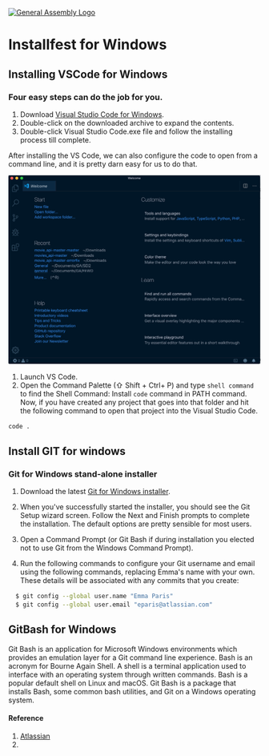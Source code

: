[![General Assembly Logo](https://camo.githubusercontent.com/1a91b05b8f4d44b5bbfb83abac2b0996d8e26c92/687474703a2f2f692e696d6775722e636f6d2f6b6538555354712e706e67)](https://generalassemb.ly/education/web-development-immersive)

# Installfest for Windows
## Installing VSCode for Windows

### Four easy steps can do the job for you.

1. Download [Visual Studio Code for Windows](https://code.visualstudio.com/download).
1. Double-click on the downloaded archive to expand the contents.
1. Double-click Visual Studio Code.exe file and follow the installing process till complete.

After installing the VS Code, we can also configure the code to open from a command line, and it is pretty darn easy for us to do that.

![vscode image](/uploads/vscode.png)

1. Launch VS Code.
1. Open the Command Palette (⇧ Shift + Ctrl+ P) and type `shell command` to find the Shell Command: Install `code` command in PATH command.
Now, if you have created any project that goes into that folder and hit the following command to open that project into the Visual Studio Code.

```
code .
```

## Install GIT for windows
### Git for Windows stand-alone installer
1. Download the latest [Git for Windows installer](https://git-for-windows.github.io/).

1. When you've successfully started the installer, you should see the Git Setup wizard screen. Follow the Next and Finish prompts to complete the installation. The default options are pretty sensible for most users.

1. Open a Command Prompt (or Git Bash if during installation you elected not to use Git from the Windows Command Prompt).

1. Run the following commands to configure your Git username and email using the following commands, replacing Emma's name with your own. These details will be associated with any commits that you create:
```bash
  $ git config --global user.name "Emma Paris"
  $ git config --global user.email "eparis@atlassian.com"
```

## GitBash for Windows
Git Bash is an application for Microsoft Windows environments which provides an emulation layer for a Git command line experience. Bash is an acronym for Bourne Again Shell. A shell is a terminal application used to interface with an operating system through written commands. Bash is a popular default shell on Linux and macOS. Git Bash is a package that installs Bash, some common bash utilities, and Git on a Windows operating system.


#### Reference
1. [Atlassian](https://www.atlassian.com/git/tutorials/)
1. 
